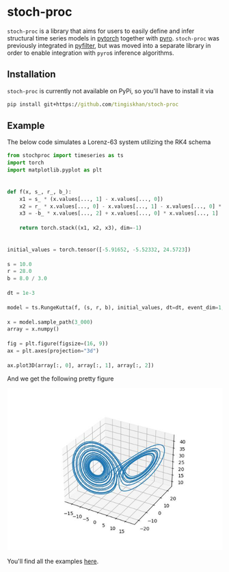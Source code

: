 # stoch-proc

`stoch-proc` is a library that aims for users to easily define and infer structural time series models in 
[pytorch](https://pytorch.org/) together with [pyro](http://pyro.ai/). `stoch-proc` was previously integrated in 
[pyfilter](https://github.com/tingiskhan/pyfilter), but was moved into a separate library in order to enable integration
with `pyro`s inference algorithms.

## Installation

`stoch-proc` is currently not available on PyPi, so you'll have to install it via
```cmd
pip install git+https://github.com/tingiskhan/stoch-proc
```

## Example

The below code simulates a Lorenz-63 system utilizing the RK4 schema

```python
from stochproc import timeseries as ts
import torch
import matplotlib.pyplot as plt


def f(x, s_, r_, b_):
    x1 = s_ * (x.values[..., 1] - x.values[..., 0])
    x2 = r_ * x.values[..., 0] - x.values[..., 1] - x.values[..., 0] * x.values[..., 2]
    x3 = -b_ * x.values[..., 2] + x.values[..., 0] * x.values[..., 1]

    return torch.stack((x1, x2, x3), dim=-1)


initial_values = torch.tensor([-5.91652, -5.52332, 24.5723])

s = 10.0
r = 28.0
b = 8.0 / 3.0

dt = 1e-3

model = ts.RungeKutta(f, (s, r, b), initial_values, dt=dt, event_dim=1, num_steps=10)

x = model.sample_path(3_000)
array = x.numpy()

fig = plt.figure(figsize=(16, 9))
ax = plt.axes(projection="3d")

ax.plot3D(array[:, 0], array[:, 1], array[:, 2])
```

And we get the following pretty figure

![alt text](./static/lorenz.jpg?raw=true)


You'll find all the examples [here](./examples).